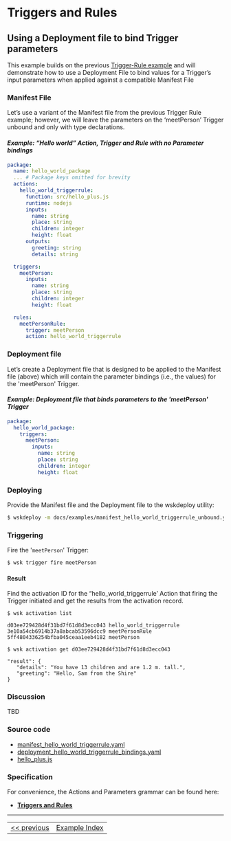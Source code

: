 # Triggers and Rules

## Using a Deployment file to bind Trigger parameters
This example builds on the previous [Trigger-Rule example](wskdeploy_triggerrule_basic.md#triggers-and-rules) and will demonstrate how to use a Deployment File to bind values for a Trigger’s input parameters when applied against a compatible Manifest File

### Manifest File
Let’s use a variant of the Manifest file from the previous Trigger Rule example; however, we will leave the parameters on the ‘meetPerson’ Trigger unbound and only with type declarations.

#### _Example: “Hello world” Action, Trigger and Rule with no Parameter bindings_
```yaml
package:
  name: hello_world_package
  ... # Package keys omitted for brevity
  actions:
    hello_world_triggerrule:
      function: src/hello_plus.js
      runtime: nodejs
      inputs:
        name: string
        place: string
        children: integer
        height: float
      outputs:
        greeting: string
        details: string

  triggers:
    meetPerson:
      inputs:
        name: string
        place: string
        children: integer
        height: float

  rules:
    meetPersonRule:
      trigger: meetPerson
      action: hello_world_triggerrule
```

### Deployment file
Let’s create a Deployment file that is designed to be applied to the Manifest file (above) which will contain the parameter bindings (i.e., the values) for the 'meetPerson' Trigger.

#### _Example: Deployment file that binds parameters to the 'meetPerson' Trigger_
```yaml
package:
  hello_world_package:
    triggers:
      meetPerson:
        inputs:
          name: string
          place: string
          children: integer
          height: float
```

### Deploying
Provide the Manifest file and the Deployment file to the wskdeploy utility:
```sh
$ wskdeploy -m docs/examples/manifest_hello_world_triggerrule_unbound.yaml -d docs/examples/deployment_hello_world_triggerrule_bindings.yaml
```

### Triggering
Fire the '```meetPerson```' Trigger:
```sh
$ wsk trigger fire meetPerson
```

#### Result
Find the activation ID for the “hello_world_triggerrule’ Action that firing the Trigger initiated and get the results from the activation record.

```
$ wsk activation list

d03ee729428d4f31bd7f61d8d3ecc043 hello_world_triggerrule
3e10a54cb6914b37a8abcab53596dcc9 meetPersonRule
5ff4804336254bfba045ceaa1eeb4182 meetPerson

$ wsk activation get d03ee729428d4f31bd7f61d8d3ecc043

"result": {
   "details": "You have 13 children and are 1.2 m. tall.",
   "greeting": "Hello, Sam from the Shire"
}
```

### Discussion
TBD

### Source code
- [manifest_hello_world_triggerrule.yaml](examples/manifest_hello_world_triggerrule.yaml)
- [deployment_hello_world_triggerrule_bindings.yaml](docs/examples/deployment_hello_world_triggerrule_bindings.yaml)
- [hello_plus.js](examples/src/hello_plus.js)

### Specification
For convenience, the Actions and Parameters grammar can be found here:
- **[Triggers and Rules](https://github.com/apache/incubator-openwhisk-wskdeploy/blob/master/specification/html/spec_trigger_rule.md#triggers-and-rules)**

---
<!--
 Bottom Navigation
-->
<html>
<div align="center">
<table align="center">
  <tr>
    <td><a href="wskdeploy_triggerrule_basic.md#triggers-and-rules">&lt;&lt;&nbsp;previous</a></td>
    <td><a href="programming_guide.md#guided-examples">Example Index</a></td>
<!--    <td><a href="">next&nbsp;&gt;&gt;</a></td> -->
  </tr>
</table>
</div>
</html>
